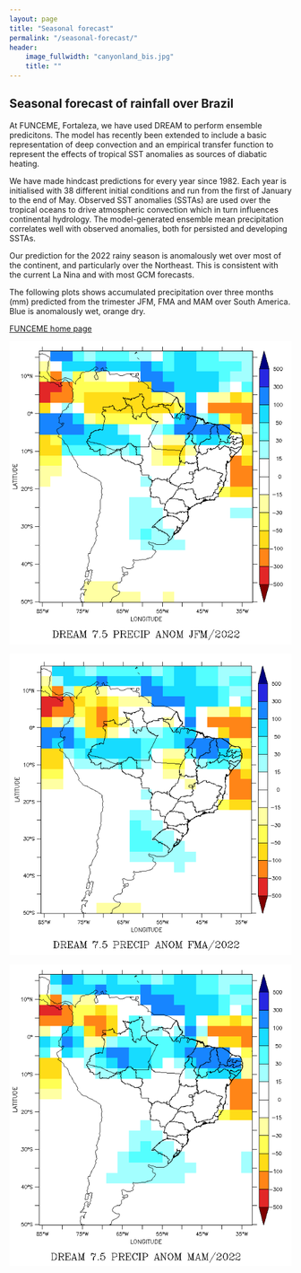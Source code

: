 ```yaml
---
layout: page
title: "Seasonal forecast"
permalink: "/seasonal-forecast/"
header:
    image_fullwidth: "canyonland_bis.jpg"
    title: ""
---
```


## Seasonal forecast of rainfall over Brazil

At FUNCEME, Fortaleza, we have used DREAM to perform ensemble predicitons. The model has recently been extended to include a basic representation of deep convection and an empirical transfer function to represent the effects of tropical SST anomalies as sources of diabatic heating.

We have made hindcast predictions for every year since 1982. Each year is initialised with 38 different initial conditions and run from the first of January to the end of May. Observed SST anomalies (SSTAs) are used over the tropical oceans to drive atmospheric convection which in turn influences continental hydrology. The model-generated ensemble mean precipitation correlates well with observed anomalies, both for persisted and developing SSTAs.

Our prediction for the 2022 rainy season is anomalously wet over most of the continent, and particularly over the Northeast. This is consistent with the current La Nina and with most GCM forecasts.

The following plots shows accumulated precipitation over three months (mm) predicted from the trimester JFM, FMA and MAM over South America. Blue is anomalously wet, orange  dry.

 [FUNCEME home page](http://www.funceme.br)

 ![MAMseasonaforecast](/images/fcst-anom-2022-JFM.png)
 
  ![MAMseasonaforecast](/images/fcst-anom-2022-FMA.png)

 ![MAMseasonaforecast](/images/fcst-anom-2022-MAM.png)
 
